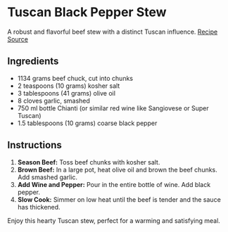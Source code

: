 # Tuscan Black Pepper Stew

A robust and flavorful beef stew with a distinct Tuscan influence. [Recipe Source](https://www.youtube.com/watch?v=P5cnh1xIxHo)

## Ingredients

- 1134 grams beef chuck, cut into chunks
- 2 teaspoons (10 grams) kosher salt
- 3 tablespoons (41 grams) olive oil
- 8 cloves garlic, smashed
- 750 ml bottle Chianti (or similar red wine like Sangiovese or Super Tuscan)
- 1.5 tablespoons (10 grams) coarse black pepper

## Instructions

1. **Season Beef:** Toss beef chunks with kosher salt.
2. **Brown Beef:** In a large pot, heat olive oil and brown the beef chunks. Add smashed garlic.
3. **Add Wine and Pepper:** Pour in the entire bottle of wine. Add black pepper.
4. **Slow Cook:** Simmer on low heat until the beef is tender and the sauce has thickened.

Enjoy this hearty Tuscan stew, perfect for a warming and satisfying meal.

